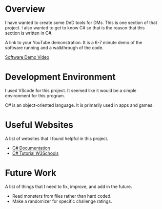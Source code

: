 # Overview

I have wanted to create some DnD tools for DMs. This is one section of
that project. I also wanted to get to know C# so that is the reason that
this section is written in C#.

A link to your YouTube demonstration. It is a 6-7 minute demo of the
software running and a walkthrough of the code.

[Software Demo Video](https://youtu.be/CCItDrQWe2Q)

# Development Environment

I used VScode for this project. It seemed like it would be a simple
environment for this program.

C# is an object-oriented language. It is primarily used in apps and games.

# Useful Websites

A list of websites that I found helpful in this project.

- [C# Documentation](https://learn.microsoft.com/en-us/dotnet/csharp/)
- [C# Tutorial W3Schools](https://www.w3schools.com/cs/index.php)

# Future Work

A list of things that I need to fix, improve, and add in the future.

- Read monsters from files rather than hard coded.
- Make a randomizer for specific challenge ratings.